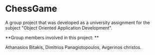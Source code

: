 # ChessGame
A group project that was developed as a university assignment for the subject "Object Oriented Application Development".

 **Group members involved in this project: **
 
Athanasios Bitakis, Dimitrios Panagiotopoulos, Avgerinos christos.
